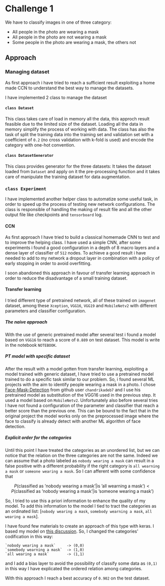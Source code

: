 # Challenge 1

We have to classify images in one of three category:
- All people in the photo are wearing a mask
- All people in the photo are not wearing a mask
- Some people in the photo are wearing a mask, the others not

## Approach

### Managing dataset

As first approach i have tried to reach a sufficient result exploiting a home made CCN to understand the best way to manage the datasets.

I have implemented 2 class to manage the dataset

#### `class Dataset`

This class takes care of load in memory all the data, this approch result feasible due to the limited size of the dataset. Loading all the data in memory simplify the process of working with data. The class has also the task of split the training data into the training set and validation set with a coefficient of `0.2` \(no cross validation with k-fold is used\) and encode the category with one-hot convention.

#### `class DatasetGenerator`

This class provides generator for the three datasets: It takes the dataset loaded from `Dataset` and apply on it the pre-processing function and it takes care of manipulate the training dataset for data augmentation.

### `class Experiment`

I have implemented another helper class to automatize some useful task, in order to speed up the process of testing new network configurations. The class is responsible of handling the making of result file and all the other output file like checkpoints and `tensorboard` log.

#### CCN

As first approach I have tried to build a classical homemade CNN to test and to improve the helping class. I have used a simple CNN, after some experiments i found a good configuration in a depth of 8 macro layers and a dense layer of classifier of `512` nodes. To achieve a good result i have needed to add to my network a dropout layer in combination with a policy of early stopping in order to avoid overfitting.

I soon abandoned this approach in favour of transfer learning approach in order to reduce the disadvantage of a small training dataset.

#### Transfer learning

I tried different type of pretrained network, all of these trained on `imagenet` dataset, among these `Xception`, `VGG16`, `VGG19` and `MobileNetv2` with different parameters and classifier configuration.

##### The naive approach

With the use of generic pretrained model after several test i found a model based on `VGG16` to reach a score of `0.889` on test dataset. This model is write in the notebook `NOTEBOOK`.

##### PT model with specific dataset

After the result with a model gotten from transfer learning, exploiting a model trained with generic dataset, I have tried to use a pretrained model trained to do a specific task similar to our problem.
So, i found several ML projects with the aim to identify people wearing a mask in a photo. I chose [Face-Mask-Detection](https://github.com/chandrikadeb7/Face-Mask-Detection) from github user `chandrikadeb7` and I use his pretrained model as substitution of the VGG16 used in the previous step. It used a model based on `MobileNetv2`. Unfortunately also before several tries I have not found a configuration of the parameter and classifier that reach a better score than the previous one. This can be bound to the fact that in the original project the model works only on the preprocessed image where the face to classify is already detect with another ML algorithm of face detection.

##### Explicit order for the categories

Until this point I have treated the categories as an unordered list, but we can notice that the relation on the three categories are not the same. Indeed we can assume that a photo labeled as `nobody wearing a mask` can result in a false positive with a different probability if the right category is `all wearning a mask` or `someone wearing a mask`. So I can afferent with some confidence that

$$P(\textrm{classified as 'nobody wearing a mask'} | \textrm{is 'all wearning a mask'}) < P(\textrm{classified as 'nobody wearing a mask'} | \textrm{is 'someone wearing a mask'})$$

So, I tried to use this a priori information to enhance the quality of my model. To add this information to the model I tied to tract the categories as an ordinated list: [`nobody wearing a mask`, `somebody wearning a mask`, `all wearing a mask`].

I have found few materials to create an approach of this type with keras. I based my model on [this discussion](https://stats.stackexchange.com/questions/140061/how-to-set-up-neural-network-to-output-ordinal-data).
So, I changed the categories' codification in this way:
```
`nobody wearing a mask`     -> (0,0)
`somebody wearning a mask`  -> (1,0)
`all wearing a mask`        -> (1,1)
```
and I add a bias layer to avoid the possibility of classify some data as `(0,1)` in this way I have explicated the ordered relation among categories.

With this approach I reach a best accuracy of `0.902` on the test dataset.